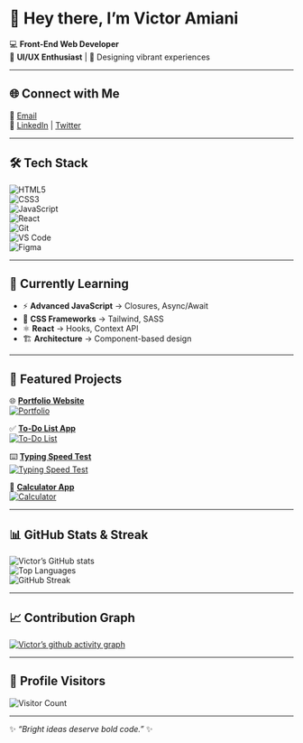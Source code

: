 
# 👋 Hey there, I’m Victor Amiani  

💻 **Front-End Web Developer**  
🎨 **UI/UX Enthusiast** | 🌈 Designing vibrant experiences  

---

## 🌐 Connect with Me
📧 [Email](mailto:victor.amiani.k@gmail.com)  
🔗 [LinkedIn](https://www.linkedin.com/in/victor-amiani-972859229?utm_source=share&utm_campaign=share_via&utm_content=profile&utm_medium=android_app) | [Twitter](https://twitter.com)  

---

## 🛠️ Tech Stack
![HTML5](https://img.shields.io/badge/-HTML5-E34F26?style=flat&logo=html5&logoColor=white)  
![CSS3](https://img.shields.io/badge/-CSS3-1572B6?style=flat&logo=css3&logoColor=white)  
![JavaScript](https://img.shields.io/badge/-JavaScript-F7DF1E?style=flat&logo=javascript&logoColor=black)  
![React](https://img.shields.io/badge/-React-61DAFB?style=flat&logo=react&logoColor=black)  
![Git](https://img.shields.io/badge/-Git-F05032?style=flat&logo=git&logoColor=white)  
![VS Code](https://img.shields.io/badge/-VS%20Code-0078D4?style=flat&logo=visual-studio-code&logoColor=white)  
![Figma](https://img.shields.io/badge/-Figma-F24E1E?style=flat&logo=figma&logoColor=white)  

---

## 📖 Currently Learning
- ⚡ **Advanced JavaScript** → Closures, Async/Await  
- 🎨 **CSS Frameworks** → Tailwind, SASS  
- ⚛️ **React** → Hooks, Context API  
- 🏗️ **Architecture** → Component-based design  

---

## 🚀 Featured Projects

🌐 [**Portfolio Website**](https://vkeyadylongest.github.io/VictorAmianiPortfolio/)  
[![Portfolio](https://github-readme-stats.vercel.app/api/pin/?username=vkeyadylongest&repo=VictorAmianiPortfolio&theme=radical)](https://github.com/vkeyadylongest/VictorAmianiPortfolio)

✅ [**To-Do List App**](https://vkeyadylongest.github.io/to-do-list/)  
[![To-Do List](https://github-readme-stats.vercel.app/api/pin/?username=vkeyadylongest&repo=to-do-list&theme=radical)](https://github.com/vkeyadylongest/to-do-list)

⌨️ [**Typing Speed Test**](https://vkeyadylongest.github.io/Typing-Speed-Test-/)  
[![Typing Speed Test](https://github-readme-stats.vercel.app/api/pin/?username=vkeyadylongest&repo=Typing&theme=radical)](https://github.com/vkeyadylongest/Typing)

🧮 [**Calculator App**](https://vkeyadylongest.github.io/calculator/)  
[![Calculator](https://github-readme-stats.vercel.app/api/pin/?username=vkeyadylongest&repo=calculator-app&theme=radical)](https://github.com/vkeyadylongest/calculator-app)

---

## 📊 GitHub Stats & Streak
![Victor’s GitHub stats](https://github-readme-stats.vercel.app/api?username=vkeyadylongest&show_icons=true&theme=radical)  
![Top Languages](https://github-readme-stats.vercel.app/api/top-langs/?username=vkeyadylongest&layout=compact&theme=radical)  
![GitHub Streak](https://github-readme-streak-stats.herokuapp.com/?user=vkeyadylongest&theme=radical)  

---

## 📈 Contribution Graph
[![Victor’s github activity graph](https://github-readme-activity-graph.vercel.app/graph?username=vkeyadylongest&theme=github-compact)](https://github.com/vkeyadylongest)  

---

## 👀 Profile Visitors
![Visitor Count](https://komarev.com/ghpvc/?username=vkeyadylongest&style=flat-square&color=brightgreen)  

---

✨ *“Bright ideas deserve bold code.”* ✨